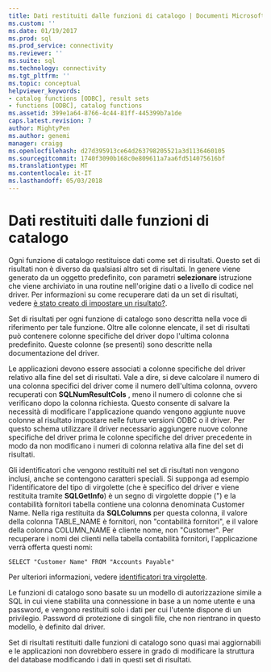 ```yaml
---
title: Dati restituiti dalle funzioni di catalogo | Documenti Microsoft
ms.custom: ''
ms.date: 01/19/2017
ms.prod: sql
ms.prod_service: connectivity
ms.reviewer: ''
ms.suite: sql
ms.technology: connectivity
ms.tgt_pltfrm: ''
ms.topic: conceptual
helpviewer_keywords:
- catalog functions [ODBC], result sets
- functions [ODBC], catalog functions
ms.assetid: 399e1a64-8766-4c44-81ff-445399b7a1de
caps.latest.revision: 7
author: MightyPen
ms.author: genemi
manager: craigg
ms.openlocfilehash: d27d395913ce64d263798205521a3d1136460105
ms.sourcegitcommit: 1740f3090b168c0e809611a7aa6fd514075616bf
ms.translationtype: MT
ms.contentlocale: it-IT
ms.lasthandoff: 05/03/2018
---
```

# <a name="data-returned-by-catalog-functions"></a>Dati restituiti dalle funzioni di catalogo
Ogni funzione di catalogo restituisce dati come set di risultati. Questo set di risultati non è diverso da qualsiasi altro set di risultati. In genere viene generato da un oggetto predefinito, con parametri **selezionare** istruzione che viene archiviato in una routine nell'origine dati o a livello di codice nel driver. Per informazioni su come recuperare dati da un set di risultati, vedere [è stato creato di impostare un risultato?](../../../odbc/reference/develop-app/was-a-result-set-created.md).  
  
 Set di risultati per ogni funzione di catalogo sono descritta nella voce di riferimento per tale funzione. Oltre alle colonne elencate, il set di risultati può contenere colonne specifiche del driver dopo l'ultima colonna predefinito. Queste colonne (se presenti) sono descritte nella documentazione del driver.  
  
 Le applicazioni devono essere associati a colonne specifiche del driver relativo alla fine del set di risultati. Vale a dire, si deve calcolare il numero di una colonna specifici del driver come il numero dell'ultima colonna, ovvero recuperati con **SQLNumResultCols** , meno il numero di colonne che si verificano dopo la colonna richiesta. Questo consente di salvare la necessità di modificare l'applicazione quando vengono aggiunte nuove colonne al risultato impostare nelle future versioni ODBC o il driver. Per questo schema utilizzare il driver necessario aggiungere nuove colonne specifiche del driver prima le colonne specifiche del driver precedente in modo da non modificano i numeri di colonna relativa alla fine del set di risultati.  
  
 Gli identificatori che vengono restituiti nel set di risultati non vengono inclusi, anche se contengono caratteri speciali. Si supponga ad esempio l'identificatore del tipo di virgolette (che è specifico del driver e viene restituita tramite **SQLGetInfo**) è un segno di virgolette doppie (") e la contabilità fornitori tabella contiene una colonna denominata Customer Name. Nella riga restituita da **SQLColumns** per questa colonna, il valore della colonna TABLE_NAME è fornitori, non "contabilità fornitori", e il valore della colonna COLUMN_NAME è cliente nome, non "Customer". Per recuperare i nomi dei clienti nella tabella contabilità fornitori, l'applicazione verrà offerta questi nomi:  
  
```  
SELECT "Customer Name" FROM "Accounts Payable"  
```  
  
 Per ulteriori informazioni, vedere [identificatori tra virgolette](../../../odbc/reference/develop-app/quoted-identifiers.md).  
  
 Le funzioni di catalogo sono basate su un modello di autorizzazione simile a SQL in cui viene stabilita una connessione in base a un nome utente e una password, e vengono restituiti solo i dati per cui l'utente dispone di un privilegio. Password di protezione di singoli file, che non rientrano in questo modello, è definito dal driver.  
  
 Set di risultati restituiti dalle funzioni di catalogo sono quasi mai aggiornabili e le applicazioni non dovrebbero essere in grado di modificare la struttura del database modificando i dati in questi set di risultati.
